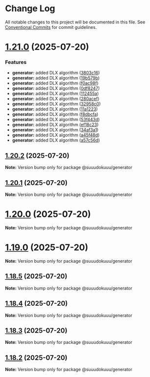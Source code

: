# Change Log

All notable changes to this project will be documented in this file.
See [Conventional Commits](https://conventionalcommits.org) for commit guidelines.

# [1.21.0](https://github.com/vitalyiegorov/suuudokuuu/compare/v1.20.3...v1.21.0) (2025-07-20)

### Features

- **generator:** added DLX algorithm ([3803c16](https://github.com/vitalyiegorov/suuudokuuu/commit/3803c16fe60d745a7c9e7eabfcd83cb41e96a8d3))
- **generator:** added DLX algorithm ([19b579b](https://github.com/vitalyiegorov/suuudokuuu/commit/19b579be201770e74d6383502df34d40674ed59c))
- **generator:** added DLX algorithm ([f0ac98f](https://github.com/vitalyiegorov/suuudokuuu/commit/f0ac98fa57c6896752935d23d97277fab0215c1b))
- **generator:** added DLX algorithm ([0df8247](https://github.com/vitalyiegorov/suuudokuuu/commit/0df82474824c3e9e88a03e0c1c872bf80378c2ce))
- **generator:** added DLX algorithm ([112455a](https://github.com/vitalyiegorov/suuudokuuu/commit/112455a8f41305cf1e95d4f0efbc25febcce982f))
- **generator:** added DLX algorithm ([280acef](https://github.com/vitalyiegorov/suuudokuuu/commit/280acef19a19140f230863c0cd1fd58eef4220f5))
- **generator:** added DLX algorithm ([32958c0](https://github.com/vitalyiegorov/suuudokuuu/commit/32958c0c60ee7e702df683f6b16d98e84fe00bad))
- **generator:** added DLX algorithm ([11a1223](https://github.com/vitalyiegorov/suuudokuuu/commit/11a122388fe3cee3c05b06b83e8dac7a5e9fd34a))
- **generator:** added DLX algorithm ([f8dbcfa](https://github.com/vitalyiegorov/suuudokuuu/commit/f8dbcfa07112f89881ceace29b037bd4e6baa9cb))
- **generator:** added DLX algorithm ([53f443d](https://github.com/vitalyiegorov/suuudokuuu/commit/53f443dea1c672ebb2d2848f3d876b6590fd6a95))
- **generator:** added DLX algorithm ([ef18c23](https://github.com/vitalyiegorov/suuudokuuu/commit/ef18c239c838f68ab3a1d8213672e4466a217f7a))
- **generator:** added DLX algorithm ([34af3a1](https://github.com/vitalyiegorov/suuudokuuu/commit/34af3a1e0171475479d1e6ee52c1581631e05ff8))
- **generator:** added DLX algorithm ([a45f48d](https://github.com/vitalyiegorov/suuudokuuu/commit/a45f48d086503a6555ae89fc8308be45f3123115))
- **generator:** added DLX algorithm ([a57c56d](https://github.com/vitalyiegorov/suuudokuuu/commit/a57c56d5950c91e52799593be2d6c0ab1fbf791a))

## [1.20.2](https://github.com/vitalyiegorov/suuudokuuu/compare/v1.20.1...v1.20.2) (2025-07-20)

**Note:** Version bump only for package @suuudokuuu/generator

## [1.20.1](https://github.com/vitalyiegorov/suuudokuuu/compare/v1.20.0...v1.20.1) (2025-07-20)

**Note:** Version bump only for package @suuudokuuu/generator

# [1.20.0](https://github.com/vitalyiegorov/suuudokuuu/compare/v1.19.0...v1.20.0) (2025-07-20)

**Note:** Version bump only for package @suuudokuuu/generator

# [1.19.0](https://github.com/vitalyiegorov/suuudokuuu/compare/v1.18.5...v1.19.0) (2025-07-20)

**Note:** Version bump only for package @suuudokuuu/generator

## [1.18.5](https://github.com/vitalyiegorov/suuudokuuu/compare/v1.18.4...v1.18.5) (2025-07-20)

**Note:** Version bump only for package @suuudokuuu/generator

## [1.18.4](https://github.com/vitalyiegorov/suuudokuuu/compare/v1.18.3...v1.18.4) (2025-07-20)

**Note:** Version bump only for package @suuudokuuu/generator

## [1.18.3](https://github.com/vitalyiegorov/suuudokuuu/compare/v1.18.2...v1.18.3) (2025-07-20)

**Note:** Version bump only for package @suuudokuuu/generator

## [1.18.2](https://github.com/vitalyiegorov/suuudokuuu/compare/v1.18.1...v1.18.2) (2025-07-20)

**Note:** Version bump only for package @suuudokuuu/generator
